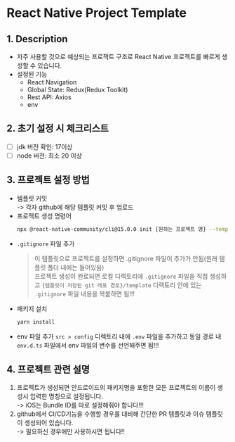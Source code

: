 # React Native Project Template

## 1. Description

- 자주 사용할 것으로 예상되는 프로젝트 구조로 React Native 프로젝트를 빠르게 생성할 수 있습니다.
- 설정된 기능
  - React Navigation
  - Global State: Redux(Redux Toolkit)
  - Rest API: Axios
  - env

## 2. 초기 설정 시 체크리스트

- [ ] jdk 버전 확인: 17이상
- [ ] node 버전: 최소 20 이상

## 3. 프로젝트 설정 방법

- 템플릿 커밋  
  -> 각자 github에 해당 템플릿 커밋 후 업로드
- 프로젝트 생성 명령어
  ```bash
  npx @react-native-community/cli@15.0.0 init {원하는 프로젝트 명} --template {템플릿이 저장된 git 레포 경로}
  ```
- `.gitignore` 파일 추가
  > 이 템플릿으로 프로젝트를 설정하면 .gitignore 파일이 추가가 안됨(원래 템플릿 폴더 내에는 들어있음)  
  > 프로젝트 생성이 완료되면 로컬 디렉토리에 `.gitignore` 파일을 직접 생성하고 `{템플릿이 저장된 git 레포 경로}/template` 디렉토리 안에 있는 `.gitignore` 파일 내용을 복붙하면 됨!!!
- 패키지 설치
  ```bash
  yarn install
  ```
- env 파일 추가
  `src > config` 디렉토리 내에 `.env` 파일을 추가하고 동일 경로 내 `env.d.ts` 파일에서 env 파일의 변수를 선언해주면 됨!!!

## 4. 프로젝트 관련 설명

1. 프로젝트가 생성되면 안드로이드의 패키지명을 포함한 모든 프로젝트의 이름이 생성시 입력한 명칭으로 설정됩니다.  
   -> iOS는 Bundle ID를 따로 설정해줘야 합니다!!!
2. github에서 CI/CD기능을 수행할 경우를 대비해 간단한 PR 템플릿과 이슈 템플릿이 생성되어 있습니다.  
   -> 필요하신 경우에만 사용하시면 됩니다!!
